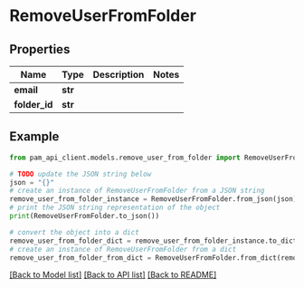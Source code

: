 # RemoveUserFromFolder


## Properties

Name | Type | Description | Notes
------------ | ------------- | ------------- | -------------
**email** | **str** |  | 
**folder_id** | **str** |  | 

## Example

```python
from pam_api_client.models.remove_user_from_folder import RemoveUserFromFolder

# TODO update the JSON string below
json = "{}"
# create an instance of RemoveUserFromFolder from a JSON string
remove_user_from_folder_instance = RemoveUserFromFolder.from_json(json)
# print the JSON string representation of the object
print(RemoveUserFromFolder.to_json())

# convert the object into a dict
remove_user_from_folder_dict = remove_user_from_folder_instance.to_dict()
# create an instance of RemoveUserFromFolder from a dict
remove_user_from_folder_from_dict = RemoveUserFromFolder.from_dict(remove_user_from_folder_dict)
```
[[Back to Model list]](../README.md#documentation-for-models) [[Back to API list]](../README.md#documentation-for-api-endpoints) [[Back to README]](../README.md)


